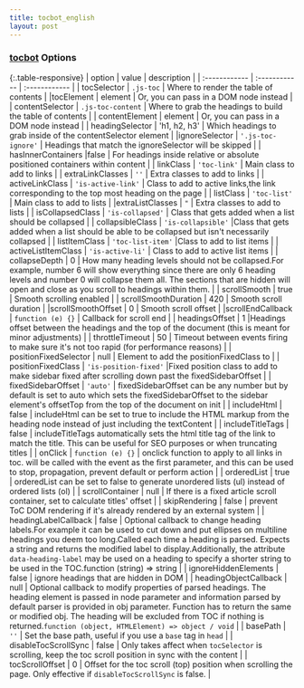 ```yaml
---
title: tocbot_english
layout: post
---
```


### [tocbot](https://github.com/tscanlin/tocbot#options) **Options**

{:.table-responsive}
| option  | value  | description  |
| :------------ | :------------ | :------------ |
| tocSelector  | `.js-toc`  | Where to render the table of contents  |
|tocElement   | element  | Or, you can pass in a DOM node instead  |
| contentSelector  | `.js-toc-content`  | Where to grab the headings to build the table of contents  |
| contentElement  | element  | Or, you can pass in a DOM node instead  |
| headingSelector  | 'h1, h2, h3'  | Which headings to grab inside of the contentSelector element  |
|ignoreSelector   | `'.js-toc-ignore'`  | Headings that match the ignoreSelector will be skipped  |
| hasInnerContainers  |false   | For headings inside relative or absolute positioned containers within content  |
| linkClass  | `'toc-link'`  |  Main class to add to links |
| extraLinkClasses  | `''`  | Extra classes to add to links  |
| activeLinkClass  | `'is-active-link'`  | Class to add to active links,the link corresponding to the top most heading on the page  |
| listClass  | `'toc-list'`  | Main class to add to lists  |
|extraListClasses   | `"`  | Extra classes to add to lists  |
| isCollapsedClass  | `'is-collapsed'`  | Class that gets added when a list should be collapsed  |
| collapsibleClass  | `'is-collapsible'`  |Class that gets added when a list should be able to be collapsed but isn't necessarily collapsed   |
| listItemClass  | `'toc-list-item'`  |Class to add to list items   |
| activeListItemClass  | `'is-active-li'`  | Class to add to active list items   |
| collapseDepth  | 0  |  How many heading levels should not be collapsed.For example, number 6 will show everything since there are only 6 heading levels and number 0 will collapse them all. The sections that are hidden will open and close as you scroll to headings within them.  |
| scrollSmooth  | true  | Smooth scrolling enabled  |
| scrollSmoothDuration  | 420  | Smooth scroll duration  |
|scrollSmoothOffset  | 0  | Smooth scroll offset  |
|scrollEndCallback   | `function (e) {}`  | Callback for scroll end  |
| headingsOffset  | 1  |Headings offset between the headings and the top of the document (this is meant for minor adjustments)   |
| throttleTimeout  | 50  | Timeout between events firing to make sure it's not too rapid (for performance reasons)  |
| positionFixedSelector  | null  | Element to add the positionFixedClass to  |
| positionFixedClass  | `'is-position-fixed'`  |Fixed position class to add to make sidebar fixed after scrolling down past the fixedSidebarOffset   |
| fixedSidebarOffset  | `'auto'`  | fixedSidebarOffset can be any number but by default is set to auto which sets the fixedSidebarOffset to the sidebar element's offsetTop from the top of the document on init  |
| includeHtml  | false  | includeHtml can be set to true to include the HTML markup from the heading node instead of just including the textContent  |
| includeTitleTags  | false  | includeTitleTags automatically sets the html title tag of the link to match the title. This can be useful for SEO purposes or when truncating titles  |
| onClick  | `function (e) {}`  | onclick function to apply to all links in toc. will be called with the event as the first parameter, and this can be used to stop, propagation, prevent default or perform action  |
| orderedList  | true  | orderedList can be set to false to generate unordered lists (ul) instead of ordered lists (ol)  |
| scrollContainer  | null  | If there is a fixed article scroll container, set to calculate titles' offset  |
| skipRendering  | false  | prevent ToC DOM rendering if it's already rendered by an external system  |
| headingLabelCallback  | false  | Optional callback to change heading labels.For example it can be used to cut down and put ellipses on multiline headings you deem too long.Called each time a heading is parsed. Expects a string and returns the modified label to display.Additionally, the attribute `data-heading-label` may be used on a heading to specify a shorter string to be used in the TOC.function (string) => string  |
| ignoreHiddenElements  | false  | ignore headings that are hidden in DOM  |
| headingObjectCallback  | null  | Optional callback to modify properties of parsed headings. The heading element is passed in node parameter and information parsed by default parser is provided in obj parameter. Function has to return the same or modified obj. The heading will be excluded from TOC if nothing is returned.`function (object, HTMLElement) => object / void`  |
| basePath  | `''`  | Set the base path, useful if you use a `base` tag in `head`  |
| disableTocScrollSync  | false  | Only takes affect when `tocSelector` is scrolling, keep the toc scroll position in sync with the content  |
| tocScrollOffset  | 0  | Offset for the toc scroll (top) position when scrolling the page. Only effective if `disableTocScrollSync` is false.  |

